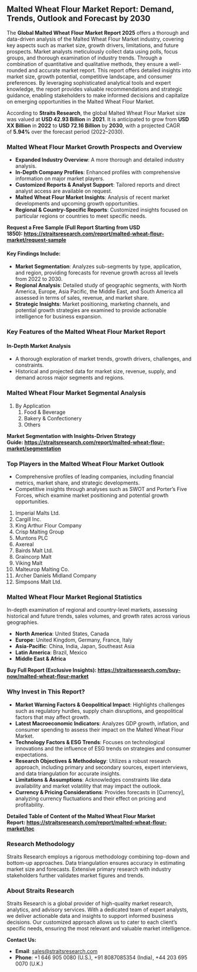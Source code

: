 <p>&nbsp;</p>
<h2>Malted Wheat Flour Market Report: Demand, Trends, Outlook and Forecast by 2030</h2>
<p>The&nbsp;<strong>Global Malted Wheat Flour Market Report 2025</strong>&nbsp;offers a thorough and data-driven analysis of the Malted Wheat Flour Market industry, covering key aspects such as market size, growth drivers, limitations, and future prospects. Market analysts meticulously collect data using polls, focus groups, and thorough examination of industry trends. Through a combination of quantitative and qualitative methods, they ensure a well-rounded and accurate market report. This report offers detailed insights into market size, growth potential, competitive landscape, and consumer preferences. By leveraging sophisticated analytical tools and expert knowledge, the report provides valuable recommendations and strategic guidance, enabling stakeholders to make informed decisions and capitalize on emerging opportunities in the Malted Wheat Flour Market.</p>
<p>According to&nbsp;<strong>Straits Research</strong>, the global Malted Wheat Flour Market size was valued at&nbsp;<strong>USD 42.93 Billion</strong>&nbsp;in&nbsp;<strong>2021</strong>. It is anticipated to grow from&nbsp;<strong>USD XX Billion</strong>&nbsp;in&nbsp;<strong>2022</strong>&nbsp;to&nbsp;<strong>USD 72.16 Billion</strong>&nbsp;by&nbsp;<strong>2030</strong>, with a projected CAGR of&nbsp;<strong>5.94%</strong>&nbsp;over the forecast period (2022&ndash;2030).</p>
<h3>Malted Wheat Flour Market Growth Prospects and Overview</h3>
<ul>
<li><strong>Expanded Industry Overview</strong>: A more thorough and detailed industry analysis.</li>
<li><strong>In-Depth Company Profiles</strong>: Enhanced profiles with comprehensive information on major market players.</li>
<li><strong>Customized Reports &amp; Analyst Support</strong>: Tailored reports and direct analyst access are available on request.</li>
<li><strong>Malted Wheat Flour Market Insights</strong>: Analysis of recent market developments and upcoming growth opportunities.</li>
<li><strong>Regional &amp; Country-Specific Reports</strong>: Customized insights focused on particular regions or countries to meet specific needs.</li>
</ul>
<p><strong>Request a Free Sample (Full Report Starting from USD 1850):&nbsp;<a href="https://straitsresearch.com/report/malted-wheat-flour-market/request-sample">https://straitsresearch.com/report/malted-wheat-flour-market/request-sample</a></strong></p>
<h4>Key Findings Include:</h4>
<ul>
<li><strong>Market Segmentation</strong>: Analyzes sub-segments by type, application, and region, providing forecasts for revenue growth across all levels from&nbsp;2022 to 2030.</li>
<li><strong>Regional Analysis</strong>: Detailed study of geographic segments, with North America, Europe, Asia Pacific, the Middle East, and South America all assessed in terms of sales, revenue, and market share.</li>
<li><strong>Strategic Insights</strong>: Market positioning, marketing channels, and potential growth strategies are examined to provide actionable intelligence for business expansion.</li>
</ul>
<h3>Key Features of the Malted Wheat Flour Market Report</h3>
<h4>In-Depth Market Analysis</h4>
<ul>
<li>A thorough exploration of market trends, growth drivers, challenges, and constraints.</li>
<li>Historical and projected data for market size, revenue, supply, and demand across major segments and regions.</li>
</ul>
<h3>Malted Wheat Flour Market&nbsp;Segmental Analysis</h3>
<ol>
<li>By Application
<ol>
<li>Food &amp; Beverage</li>
<li>Bakery &amp; Confectionery</li>
<li>Others</li>
</ol>
</li>
</ol>
<p><strong>Market Segmentation with Insights-Driven Strategy Guide:&nbsp;<a href="https://straitsresearch.com/report/malted-wheat-flour-market/segmentation">https://straitsresearch.com/report/malted-wheat-flour-market/segmentation</a></strong></p>
<h3>Top Players in the Malted Wheat Flour Market Outlook</h3>
<ul>
<li>Comprehensive profiles of leading companies, including financial metrics, market share, and strategic developments.</li>
<li>Competitive insights through analyses such as SWOT and Porter&rsquo;s Five Forces, which examine market positioning and potential growth opportunities.</li>
</ul>
<ol>
<li>Imperial Malts Ltd.</li>
<li>Cargill Inc.</li>
<li>King Arthur Flour Company</li>
<li>Crisp Malting Group</li>
<li>Muntons PLC</li>
<li>Axereal</li>
<li>Bairds Malt Ltd.</li>
<li>Graincorp Malt</li>
<li>Viking Malt</li>
<li>Malteurop Malting Co.</li>
<li>Archer Daniels Midland Company</li>
<li>Simpsons Malt Ltd.</li>
</ol>
<h3>Malted Wheat Flour Market Regional Statistics</h3>
<p>In-depth examination of regional and country-level markets, assessing historical and future trends, sales volumes, and growth rates across various geographies.</p>
<ul>
<li><strong>North America</strong>: United States, Canada</li>
<li><strong>Europe</strong>: United Kingdom, Germany, France, Italy</li>
<li><strong>Asia-Pacific</strong>: China, India, Japan, Southeast Asia</li>
<li><strong>Latin America</strong>: Brazil, Mexico</li>
<li><strong>Middle East &amp; Africa</strong></li>
</ul>
<p><strong>Buy Full Report (Exclusive Insights):&nbsp;<a href="https://straitsresearch.com/buy-now/malted-wheat-flour-market">https://straitsresearch.com/buy-now/malted-wheat-flour-market</a></strong></p>
<h3>Why Invest in This Report?</h3>
<ul>
<li><strong>Market Warning Factors &amp; Geopolitical Impact</strong>: Highlights challenges such as regulatory hurdles, supply chain disruptions, and geopolitical factors that may affect growth.</li>
<li><strong>Latest Macroeconomic Indicators</strong>: Analyzes GDP growth, inflation, and consumer spending to assess their impact on the Malted Wheat Flour Market.</li>
<li><strong>Technology Factors &amp; ESG Trends</strong>: Focuses on technological innovations and the influence of ESG trends on strategies and consumer expectations.</li>
<li><strong>Research Objectives &amp; Methodology</strong>: Utilizes a robust research approach, including primary and secondary sources, expert interviews, and data triangulation for accurate insights.</li>
<li><strong>Limitations &amp; Assumptions</strong>: Acknowledges constraints like data availability and market volatility that may impact the outlook.</li>
<li><strong>Currency &amp; Pricing Considerations</strong>: Provides forecasts in [Currency], analyzing currency fluctuations and their effect on pricing and profitability.</li>
</ul>
<p><strong>Detailed Table of Content of the Malted Wheat Flour Market Report:&nbsp;<a href="https://straitsresearch.com/report/malted-wheat-flour-market/toc">https://straitsresearch.com/report/malted-wheat-flour-market/toc</a></strong></p>
<h3>Research Methodology</h3>
<p>Straits Research employs a rigorous methodology combining top-down and bottom-up approaches. Data triangulation ensures accuracy in estimating market size and forecasts. Extensive primary research with industry stakeholders further validates market figures and trends.</p>
<h3>About Straits Research</h3>
<p>Straits Research is a global provider of high-quality market research, analytics, and advisory services. With a dedicated team of expert analysts, we deliver actionable data and insights to support informed business decisions. Our customized approach allows us to cater to each client&rsquo;s specific needs, ensuring the most relevant and valuable market intelligence.</p>
<p><strong>Contact Us:</strong></p>
<ul>
<li><strong>Email</strong>: <a href="sales@straitsresearch.com">sales@straitsresearch.com</a></li>
<li><strong>Phone</strong>: +1 646 905 0080 (U.S.), +91 8087085354 (India), +44 203 695 0070 (U.K.)</li>
</ul>
<p>&nbsp;</p>

